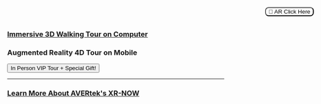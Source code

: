 ### <a href="https://avertek.github.io/AlexanBahay-WalkingTour/" onclick="getOutboundLink('https://avertek.github.io/AlexanBahay-WalkingTour/'); return false;">Immersive 3D Walking Tour on Computer</a> <!-- Loads <model-viewer> for old browsers like IE11: -->
### Augmented Reality 4D Tour on Mobile <!-- Loads <model-viewer> for old browsers like IE11: -->
<script nomodule="" src="https://unpkg.com/@google/model-viewer/dist/model-viewer-legacy.js">
  </script>

  <!-- The following libraries and polyfills are recommended to maximize browser support -->  
  <!-- REQUIRED: Web Components polyfill to support Edge and Firefox < 63 -->
  <script src="https://unpkg.com/@webcomponents/webcomponentsjs/webcomponents-loader.js"></script>

  <!-- OPTIONAL: Intersection Observer polyfill for better performance in Safari and IE11 -->
  <script src="https://unpkg.com/intersection-observer/intersection-observer.js"></script>

  <!-- OPTIONAL: Resize Observer polyfill improves resize behavior in non-Chrome browsers -->
  <script src="https://unpkg.com/resize-observer-polyfill/dist/ResizeObserver.js"></script>

  <!-- OPTIONAL: Fullscreen polyfill is required for experimental AR features in Canary -->
  <!--<script src="https://unpkg.com/fullscreen-polyfill/dist/fullscreen.polyfill.js"></script>-->

  <!-- OPTIONAL: Include prismatic.js for Magic Leap support -->
  <!--<script src="https://unpkg.com/@magicleap/prismatic/prismatic.min.js"></script>-->

<model-viewer camera-controls camera-orbit="0deg 45deg 10m" id="reveal" loading="eager" src="Models/Bahay_1 bed Apartment_5_for collider.gltf" ar="" ar-modes="scene-viewer webxr quick-look" ios-src="usdz_bahay_1_bed_apartment_5_for_collider___1615515454557.usdz" alt="Alexan Bahay" auto-rotate-delay="0" ar-scale="auto" camera-controls="" style="width: 100%; height: 600px" exposure="0.5"> <button slot="ar-button" style="background-color: white; border-radius: 8px; border: 1 px solid black; position: absolute; top: 20px; right: 20px; ">
      👋 AR Click Here
  </button>
<button slot="hotspot-hand" data-position="-0.6744494597170114m 0.35686305428736664m -0.7741961597680144m" data-normal="0m 1m 0m"><div id="reveal">In Person VIP Tour + Special Gift!</div></button> 

</model-viewer>
<script>
/**
* Function that registers a click on an outbound link in Analytics.
* This function takes a valid URL string as an argument, and uses that URL string
* as the event label. Setting the transport method to 'beacon' lets the hit be sent
* using 'navigator.sendBeacon' in browser that support it.
*/
var getOutboundLink = function(url) {
  gtag('event', 'click', {
    'event_category': 'outbound',
    'event_label': url,
    'transport_type': 'beacon',
    'event_callback': function(){document.location = url;}
  });
}
</script>

<!-- Loads <model-viewer> for modern browsers: -->
 <script type="module" src="https://unpkg.com/@google/model-viewer/dist/model-viewer.js">
  </script>
<script nomodule="" src="https://unpkg.com/@google/model-viewer/dist/model-viewer-legacy.js"></script>
<script src="{{ "/assets/js/scale.fix.js" | relative_url }}"></script>

<!-- Loads <model-viewer> for modern browsers: -->
 <script type="module" src="https://unpkg.com/@google/model-viewer/dist/model-viewer.js">
  </script>
<script nomodule="" src="https://unpkg.com/@google/model-viewer/dist/model-viewer-legacy.js"></script>

---

### <a href="https://avertek.net/xr-now" onclick="getOutboundLink('https://avertek.net/xr-now'); return false;">Learn More About AVERtek's XR-NOW</a> 
  <br><br>
